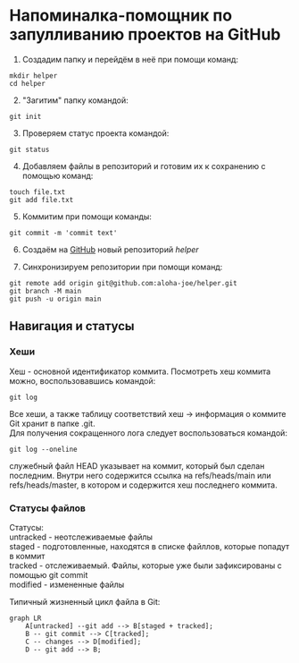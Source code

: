 # Напоминалка-помощник по запулливанию проектов на GitHub

1. Создадим папку и перейдём в неё при помощи команд:  
```
mkdir helper
cd helper
```
2. "Загитим" папку командой:  
```
git init
```
3. Проверяем статус проекта командой:  
```
git status
```
4. Добавляем файлы в репозиторий и готовим их к сохранению с помощью команд:  
```
touch file.txt
git add file.txt
```
5. Коммитим при помощи команды:  
```
git commit -m 'commit text'
```
6. Создаём на [GitHub](https://www.github.com "GitHub") новый репозиторий *helper*  

7. Синхронизируем репозитории при помощи команд:  
```
git remote add origin git@github.com:aloha-joe/helper.git
git branch -M main
git push -u origin main
```

## Навигация и статусы

### Хеши

Хеш - основной идентификатор коммита. Посмотреть хеш коммита можно, воспользовавшись командой:  
```
git log
```
Все хеши, а также таблицу соответствий хеш → информация о коммите Git хранит в папке .git.  
Для получения сокращенного лога следует воспользоваться командой:  
```
git log --oneline
```
служебный файл HEAD указывает на коммит, который был сделан последним. Внутри него содержится ссылка на refs/heads/main или refs/heads/master, в котором и содержится хеш последнего коммита.  

### Статусы файлов

Статусы:  
untracked - неотслеживаемые файлы  
staged - подготовленные, находятся в списке файллов, которые попадут в коммит  
tracked - отслеживаемый. Файлы, которые уже были зафиксированы с помощью git commit  
modified - измененные файлы  

Типичный жизненный цикл файла в Git:  

```mermaid
graph LR
    A[untracked] --git add --> B[staged + tracked];
    B -- git commit --> C[tracked];
    C -- changes --> D[modified];
    D -- git add --> B;
```

